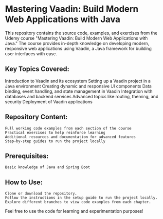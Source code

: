 # Mastering Vaadin: Build Modern Web Applications with Java

This repository contains the source code, examples, and exercises from the Udemy course "Mastering Vaadin: Build Modern Web Applications with Java." The course provides in-depth knowledge on developing modern, responsive web applications using Vaadin, a Java framework for building user interfaces with ease.

## Key Topics Covered:

Introduction to Vaadin and its ecosystem
Setting up a Vaadin project in a Java environment
Creating dynamic and responsive UI components
Data binding, event handling, and state management in Vaadin
Integration with databases and backend services
Advanced topics like routing, theming, and security
Deployment of Vaadin applications

## Repository Content:

    Full working code examples from each section of the course
    Practical exercises to help reinforce learning
    Additional resources and documentation for advanced features
    Step-by-step guides to run the project locally

## Prerequisites:

    Basic knowledge of Java and Spring Boot

## How to Use:

    Clone or download the repository.
    Follow the instructions in the setup guide to run the project locally.
    Explore different branches to view code examples from each chapter.

Feel free to use the code for learning and experimentation purposes!

